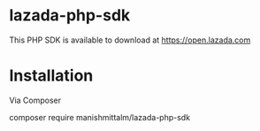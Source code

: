 # lazada-php-sdk
This PHP SDK is available to download at https://open.lazada.com

# Installation

Via Composer

composer require manishmittalm/lazada-php-sdk

